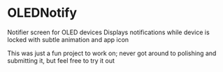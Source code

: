 # OLEDNotify
Notifier screen for OLED devices
Displays notifications while device is locked with subtle animation and app icon

This was just a fun project to work on; never got around to polishing and submitting it, but feel free to try it out
